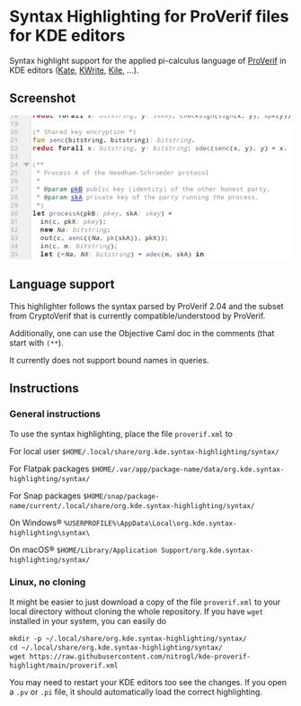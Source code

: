 # Syntax Highlighting for ProVerif files for KDE editors

Syntax highlight support for the applied pi-calculus language of [ProVerif](https://bblanche.gitlabpages.inria.fr/proverif/) in KDE editors ([Kate](https://kate-editor.org/get-it/), [KWrite](https://apps.kde.org/en-gb/kwrite/), [Kile](https://apps.kde.org/en-gb/kile/), ...).

## Screenshot

![An extract of the Needham-Schroeder protocol - code taken from the manual.](https://raw.githubusercontent.com/nitrogl/kde-proverif-highlight/main/ns-example.jpg)

## Language support

This highlighter follows the syntax parsed by ProVerif 2.04 and the subset from CryptoVerif that is currently compatible/understood by ProVerif.

Additionally, one can use the Objective Caml doc in the comments (that start with `(**`).

It currently does not support bound names in queries.

## Instructions

### General instructions

To use the syntax highlighting, place the file `proverif.xml` to 

For local user       `$HOME/.local/share/org.kde.syntax-highlighting/syntax/`

For Flatpak packages `$HOME/.var/app/package-name/data/org.kde.syntax-highlighting/syntax/`

For Snap packages    `$HOME/snap/package-name/current/.local/share/org.kde.syntax-highlighting/syntax/`

On Windows&reg;      `%USERPROFILE%\AppData\Local\org.kde.syntax-highlighting\syntax\`

On macOS&reg;        `$HOME/Library/Application Support/org.kde.syntax-highlighting/syntax/`

### Linux, no cloning

It might be easier to just download a copy of the file `proverif.xml` to your local directory without cloning the whole repository.
If you have `wget` installed in your system, you can easily do

    mkdir -p ~/.local/share/org.kde.syntax-highlighting/syntax/
    cd ~/.local/share/org.kde.syntax-highlighting/syntax/
    wget https://raw.githubusercontent.com/nitrogl/kde-proverif-highlight/main/proverif.xml

You may need to restart your KDE editors too see the changes.
If you open a `.pv` or `.pi` file, it should automatically load the correct highlighting.

